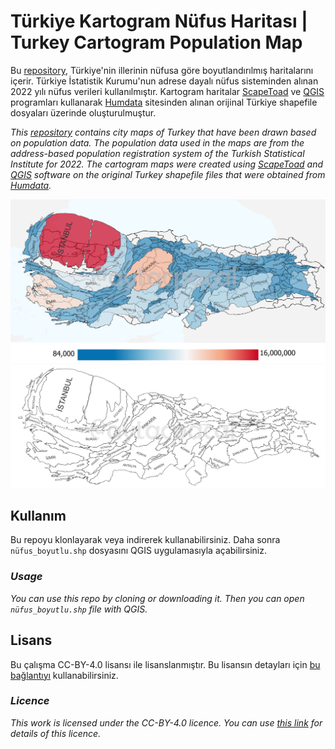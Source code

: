 # Türkiye Kartogram Nüfus Haritası | Turkey Cartogram Population Map

Bu [repository](https://github.com/aytacpacal/turkiye_cartogram), Türkiye'nin illerinin nüfusa göre boyutlandırılmış haritalarını içerir. Türkiye İstatistik Kurumu'nun adrese dayalı nüfus sisteminden alınan 2022 yılı nüfus verileri kullanılmıştır. Kartogram haritalar [ScapeToad](https://github.com/christiankaiser/ScapeToad) ve [QGIS](https://www.qgis.org/en/site/) programları kullanarak [Humdata](https://data.humdata.org/dataset/cod-ab-tur) sitesinden alınan orijinal Türkiye shapefile dosyaları üzerinde oluşturulmuştur.

*This [repository](https://github.com/aytacpacal/turkiye_cartogram) contains city maps of Turkey that have been drawn based on population data. The population data used in the maps are from the address-based population registration system of the Turkish Statistical Institute for 2022. The cartogram maps were created using [ScapeToad](https://github.com/christiankaiser/ScapeToad) and [QGIS](https://www.qgis.org/en/site/) software on the original Turkey shapefile files that were obtained from [Humdata](https://data.humdata.org/dataset/cod-ab-tur).*

![Cartogram](fig/tr.png)
![Cartogram](fig/cartogram.png)

## Kullanım
Bu repoyu klonlayarak veya indirerek kullanabilirsiniz. Daha sonra `nüfus_boyutlu.shp` dosyasını QGIS uygulamasıyla açabilirsiniz.

### *Usage*
*You can use this repo by cloning or downloading it. Then you can open `nüfus_boyutlu.shp` file with QGIS.*

## Lisans
Bu çalışma CC-BY-4.0 lisansı ile lisanslanmıştır. Bu lisansın detayları için [bu bağlantıyı](LICENSE) kullanabilirsiniz.

### *Licence*
*This work is licensed under the CC-BY-4.0 licence. You can use [this link](LICENSE) for details of this licence.*
